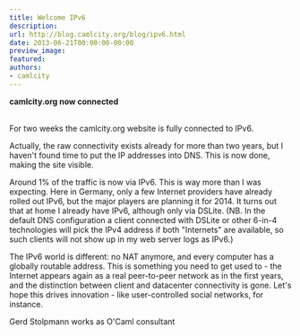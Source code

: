 ```yaml
---
title: Welcome IPv6
description:
url: http://blog.camlcity.org/blog/ipv6.html
date: 2013-06-21T00:00:00-00:00
preview_image:
featured:
authors:
- camlcity
---
```




<div>
  <b>camlcity.org now connected</b><br/>&nbsp;
</div>

<div>
  
For two weeks the camlcity.org website is fully connected to IPv6.

</div>

<div>
  
<p>
Actually, the raw connectivity exists already for more than two years,
but I haven't found time to put the IP addresses into DNS. This is now
done, making the site visible.
</p>

<p>
Around 1% of the traffic is now via IPv6. This is way more than I was
expecting. Here in Germany, only a few Internet providers have already
rolled out IPv6, but the major players are planning it for 2014. It
turns out that at home I already have IPv6, although only via
DSLite. (NB. In the default DNS configuration a client connected with
DSLite or other 6-in-4 technologies will pick the IPv4 address if both
&quot;Internets&quot; are available, so such clients will not show up in my web
server logs as IPv6.)
</p>

<p>
The IPv6 world is different: no NAT anymore, and every computer
has a globally routable address. This is something you need to get
used to - the Internet appears again as a real peer-to-peer
network as in the first years, and the distinction between client
and datacenter connectivity is gone. Let's hope this drives
innovation - like user-controlled social networks, for instance.
</p>


</div>

<div>
  Gerd Stolpmann works as O'Caml consultant

</div>

<div>
  
</div>


          
